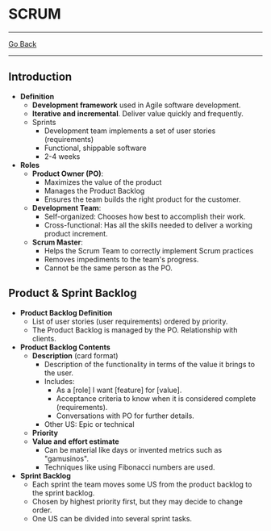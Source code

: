 # SCRUM
---
[Go Back](UNIOVI/3S2_IntSys/README.md)

---
## Introduction
- **Definition**
    - **Development framework** used in Agile software development.
    - **Iterative and incremental**. Deliver value quickly and frequently.
    - Sprints
	    - Development team implements a set of user stories (requirements)
	    - Functional, shippable software
	    - 2-4 weeks
- **Roles**
    - **Product Owner (PO)**:
	    - Maximizes the value of the product
	    - Manages the Product Backlog
	    - Ensures the team builds the right product for the customer.
    - **Development Team**:
        - Self-organized: Chooses how best to accomplish their work.
        - Cross-functional: Has all the skills needed to deliver a working product increment.
    - **Scrum Master**:  
	    - Helps the Scrum Team to correctly implement Scrum practices
	    - Removes impediments to the team's progress.
	    - Cannot be the same person as the PO.
## Product & Sprint Backlog
- **Product Backlog Definition**
	- List of user stories (user requirements) ordered by priority.
	- The Product Backlog is managed by the PO. Relationship with clients.
- **Product Backlog Contents**
	- **Description** (card format)
		- Description of the functionality in terms of the value it brings to the user.
		- Includes:
			- As a [role] I want [feature] for [value].
			- Acceptance criteria to know when it is considered complete (requirements).
			- Conversations with PO for further details.
		- Other US: Epic or technical
	- **Priority**
	- **Value and effort estimate**
		- Can be material like days or invented metrics such as "gamusinos".
		- Techniques like using Fibonacci numbers are used.
- **Sprint Backlog**
	- Each sprint the team moves some US from the product backlog to the sprint backlog.
	- Chosen by highest priority first, but they may decide to change order.
	- One US can be divided into several sprint tasks.
